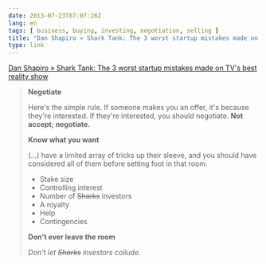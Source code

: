 ```yaml
---
date: 2013-07-23T07:07:28Z
lang: en
tags: [ business, buying, investing, negotiation, selling ]
title: "Dan Shapiro » Shark Tank: The 3 worst startup mistakes made on TV's best reality show"
type: link
---
```


[Dan Shapiro » Shark Tank: The 3 worst startup mistakes made on TV's
best reality
show](http://www.danshapiro.com/blog/2013/05/3-worst-startup-mistakes-made-on-best-reality-show/)

> **Negotiate**
>
> Here's the simple rule. If someone makes you an offer, it's because
> they're interested. If they're interested, you should negotiate. **Not
> accept; negotiate.**
>
> **Know what you want**
>
> (...) have a limited array of tricks up their sleeve, and you should
> have considered all of them before setting foot in that room.
>
> -   Stake size
> -   Controlling interest
> -   Number of ~~Sharks~~ investors
> -   A royalty
> -   Help
> -   Contingencies
>
> **Don't ever leave the room**
>
> *Don't let ~~Sharks~~ investors collude.*

